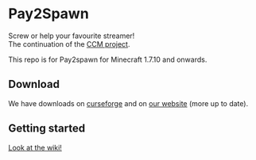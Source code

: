 Pay2Spawn
=========

Screw or help your favourite streamer!<br>
The continuation of the [CCM project](https://github.com/CCM-Modding/Pay2Spawn).

This repo is for Pay2spawn for Minecraft 1.7.10 and onwards.

Download
--------

We have downloads on [curseforge](http://minecraft.curseforge.com/mc-mods/78785-pay2spawn) and on [our website](http://doubledoordev.net/) (more up to date).

Getting started
---------------

[Look at the wiki!](https://github.com/DoubleDoorDevelopment/Pay2Spawn/wiki)
